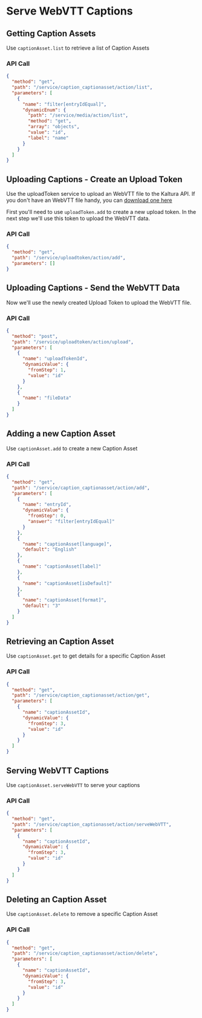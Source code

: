 <!--METADATA
{
  "icon": "cc",
  "sortOrder": 90,
  "tags": [
    "captionAsset",
    "uploadToken"
  ],
  "keywords": [],
  "summary": "Learn how to serve a WebVTT caption"
}
-->

# Serve WebVTT Captions


## Getting Caption Assets
Use `captionAsset.list` to retrieve a list of Caption Assets

### API Call
```json
{
  "method": "get",
  "path": "/service/caption_captionasset/action/list",
  "parameters": [
    {
      "name": "filter[entryIdEqual]",
      "dynamicEnum": {
        "path": "/service/media/action/list",
        "method": "get",
        "array": "objects",
        "value": "id",
        "label": "name"
      }
    }
  ]
}
```

## Uploading Captions - Create an Upload Token
Use the uploadToken service to upload an WebVTT file to the Kaltura API. If you don't have an WebVTT file handy, you can [download one here](assets/sample_captions.srt)

First you'll need to use `uploadToken.add` to create a new upload token. In the next step we'll use this token to upload the WebVTT data.

### API Call
```json
{
  "method": "get",
  "path": "/service/uploadtoken/action/add",
  "parameters": []
}
```

## Uploading Captions - Send the WebVTT Data
Now we'll use the newly created Upload Token to upload the WebVTT file.

### API Call
```json
{
  "method": "post",
  "path": "/service/uploadtoken/action/upload",
  "parameters": [
    {
      "name": "uploadTokenId",
      "dynamicValue": {
        "fromStep": 1,
        "value": "id"
      }
    },
    {
      "name": "fileData"
    }
  ]
}
```

## Adding a new Caption Asset
Use `captionAsset.add` to create a new Caption Asset

### API Call
```json
{
  "method": "get",
  "path": "/service/caption_captionasset/action/add",
  "parameters": [
    {
      "name": "entryId",
      "dynamicValue": {
        "fromStep": 0,
        "answer": "filter[entryIdEqual]"
      }
    },
    {
      "name": "captionAsset[language]",
      "default": "English"
    },
    {
      "name": "captionAsset[label]"
    },
    {
      "name": "captionAsset[isDefault]"
    },
    {
      "name": "captionAsset[format]",
      "default": "3"
    }
  ]
}
```

## Retrieving an Caption Asset
Use `captionAsset.get` to get details for a specific Caption Asset

### API Call
```json
{
  "method": "get",
  "path": "/service/caption_captionasset/action/get",
  "parameters": [
    {
      "name": "captionAssetId",
      "dynamicValue": {
        "fromStep": 3,
        "value": "id"
      }
    }
  ]
}
```

## Serving WebVTT Captions
Use `captionAsset.serveWebVTT` to serve your captions

### API Call
```json
{
  "method": "get",
  "path": "/service/caption_captionasset/action/serveWebVTT",
  "parameters": [
    {
      "name": "captionAssetId",
      "dynamicValue": {
        "fromStep": 3,
        "value": "id"
      }
    }
  ]
}
```

## Deleting an Caption Asset
Use `captionAsset.delete` to remove a specific Caption Asset

### API Call
```json
{
  "method": "get",
  "path": "/service/caption_captionasset/action/delete",
  "parameters": [
    {
      "name": "captionAssetId",
      "dynamicValue": {
        "fromStep": 3,
        "value": "id"
      }
    }
  ]
}
```